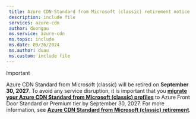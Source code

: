 ```yaml
---
 title: Azure CDN Standard from Microsoft (classic) retirement notice
 description: include file
 services: azure-cdn
 author: duongau
 ms.service: azure-cdn
 ms.topic: include
 ms.date: 09/26/2024
 ms.author: duau
 ms.custom: include file
---
```


> [!IMPORTANT]
> Azure CDN Standard from Microsoft (classic) will be retired on **September 30, 2027**. To avoid any service disruption, it is important that you [**migrate your Azure CDN Standard from Microsoft (classic) profiles**](../articles/cdn/migrate-tier.md) to Azure Front Door Standard or Premium tier by September 30, 2027. For more information, see [**Azure CDN Standard from Microsoft (classic) retirement**](https://azure.microsoft.com/updates/v2/Azure-CDN-Standard-from-Microsoft-classic-will-be-retired-on-30-September-2027).